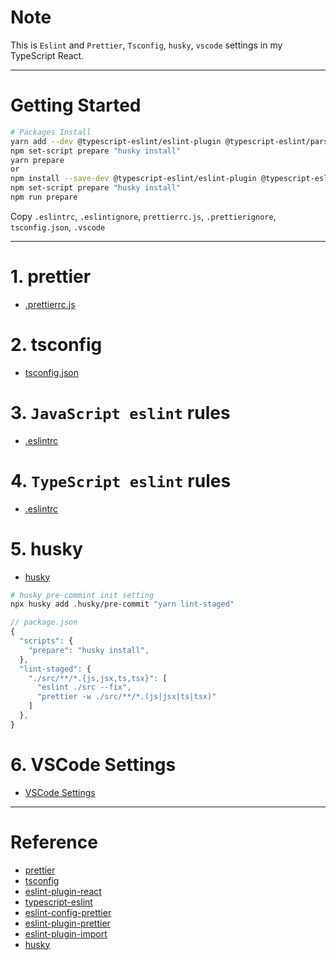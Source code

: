 # Note
This is `Eslint` and `Prettier`, `Tsconfig`, `husky`, `vscode` settings in my TypeScript React.

---

# Getting Started
```bash
# Packages Install
yarn add --dev @typescript-eslint/eslint-plugin @typescript-eslint/parser eslint eslint-config-prettier eslint-import-resolver-typescript eslint-plugin-import eslint-plugin-prettier eslint-plugin-react husky lint-staged prettier
npm set-script prepare "husky install"
yarn prepare
or
npm install --save-dev @typescript-eslint/eslint-plugin @typescript-eslint/parser eslint eslint-config-prettier eslint-import-resolver-typescript eslint-plugin-import eslint-plugin-prettier eslint-plugin-react husky lint-staged prettier
npm set-script prepare "husky install"
npm run prepare
```

Copy `.eslintrc`, `.eslintignore`, `prettierrc.js`, `.prettierignore`, `tsconfig.json`, `.vscode`

---

# 1. prettier
- [.prettierrc.js](https://github.com/wonseok-han/my-react-settings/blob/main/.prettierrc.js)

# 2. tsconfig
- [tsconfig.json](https://github.com/wonseok-han/my-react-settings/blob/main/tsconfig.json)

# 3. `JavaScript eslint` rules
- [.eslintrc](https://github.com/wonseok-han/my-react-settings/blob/main/.eslintrc.javascript)

# 4. `TypeScript eslint` rules
- [.eslintrc](https://github.com/wonseok-han/my-react-settings/blob/main/.eslintrc)

# 5. husky
- [husky](https://github.com/wonseok-han/my-react-settings/blob/main/.husky/pre-commit)
```bash
# husky pre-commint init setting
npx husky add .husky/pre-commit "yarn lint-staged"
```
```js
// package.json
{
  "scripts": {
    "prepare": "husky install",
  },
  "lint-staged": {
    "./src/**/*.{js,jsx,ts,tsx}": [
      "eslint ./src --fix",
      "prettier -w ./src/**/*.(js|jsx|ts|tsx)"
    ]
  },
}
```

# 6. VSCode Settings
- [VSCode Settings](https://github.com/wonseok-han/my-react-settings/blob/main/.vscode/settings.json)

---

# Reference
- [prettier](https://prettier.io/docs/en/options.html)
- [tsconfig](https://www.typescriptlang.org/tsconfig)
- [eslint-plugin-react](https://github.com/jsx-eslint/eslint-plugin-react)
- [typescript-eslint](https://github.com/typescript-eslint/typescript-eslint/tree/main/packages/eslint-plugin)
- [eslint-config-prettier](https://github.com/prettier/eslint-config-prettier)
- [eslint-plugin-prettier](https://github.com/prettier/eslint-plugin-prettier)
- [eslint-plugin-import](https://github.com/import-js/eslint-plugin-import)
- [husky](https://github.com/typicode/husky)
